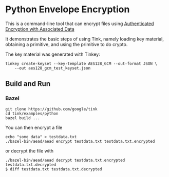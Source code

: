 # Python Envelope Encryption

This is a command-line tool that can encrypt files using
[Authenticated Encryption with Associated Data](https://en.wikipedia.org/wiki/Authenticated_encryption#Authenticated_encryption_with_associated_data_\(AEAD\))

It demonstrates the basic steps of using Tink, namely loading key material,
obtaining a primitive, and using the primitive to do crypto.

The key material was generated with Tinkey:

```shell
tinkey create-keyset --key-template AES128_GCM --out-format JSON \
    --out aes128_gcm_test_keyset.json
```

## Build and Run

### Bazel

```shell
git clone https://github.com/google/tink
cd tink/examples/python
bazel build ...
```

You can then encrypt a file

```shell
echo "some data" > testdata.txt
./bazel-bin/aead/aead encrypt testdata.txt testdata.txt.encrypted
```

or decrypt the file with

```shell
./bazel-bin/aead/aead decrypt testdata.txt.encrypted testdata.txt.decrypted
$ diff testdata.txt testdata.txt.decrypted
```
